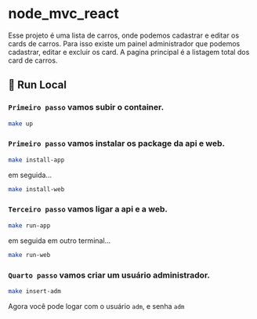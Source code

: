 # node_mvc_react
Esse projeto é uma lista de carros, onde podemos cadastrar e editar os cards de carros. Para isso existe um painel administrador que podemos cadastrar, editar e excluir os card. A pagina principal é a listagem total dos card de carros.

## :rocket: Run Local

### `Primeiro passo` vamos subir o container.
```sh
make up
```
### `Primeiro passo` vamos instalar os package da api e web.
```sh
make install-app
```
em seguida...
```sh
make install-web
```
### `Terceiro passo` vamos ligar a api e a web.
```sh
make run-app
```
em seguida em outro terminal...
```sh
make run-web
```

### `Quarto passo` vamos criar um usuário administrador.
```sh
make insert-adm
```
Agora você pode logar com o usuário `adm`, e senha `adm`